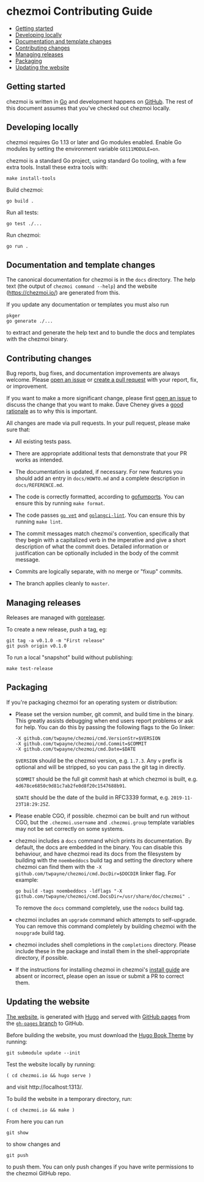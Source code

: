 # chezmoi Contributing Guide

<!--- toc --->
* [Getting started](#getting-started)
* [Developing locally](#developing-locally)
* [Documentation and template changes](#documentation-and-template-changes)
* [Contributing changes](#contributing-changes)
* [Managing releases](#managing-releases)
* [Packaging](#packaging)
* [Updating the website](#updating-the-website)

## Getting started

chezmoi is written in [Go](https://golang.org) and development happens on
[GitHub](https://github.com). The rest of this document assumes that you've
checked out chezmoi locally.

## Developing locally

chezmoi requires Go 1.13 or later and Go modules enabled. Enable Go modules by
setting the environment variable `GO111MODULE=on`.

chezmoi is a standard Go project, using standard Go tooling, with a few extra
tools. Install these extra tools with:

    make install-tools

Build chezmoi:

    go build .

Run all tests:

    go test ./...

Run chezmoi:

    go run .

## Documentation and template changes

The canonical documentation for chezmoi is in the `docs` directory. The help
text (the output of `chezmoi command --help`) and the website
(https://chezmoi.io/) are generated from this.

If you update any documentation or templates you must also run

    pkger
    go generate ./...

to extract and generate the help text and to bundle the docs and templates with
the chezmoi binary.

## Contributing changes

Bug reports, bug fixes, and documentation improvements are always welcome.
Please [open an issue](https://github.com/twpayne/chezmoi/issues/new) or [create
a pull request](https://help.github.com/en/articles/creating-a-pull-request)
with your report, fix, or improvement.

If you want to make a more significant change, please first [open an
issue](https://github.com/twpayne/chezmoi/issues/new) to discuss the change that
you want to make. Dave Cheney gives a [good
rationale](https://dave.cheney.net/2019/02/18/talk-then-code) as to why this is
important.

All changes are made via pull requests. In your pull request, please make sure
that:

* All existing tests pass.

* There are appropriate additional tests that demonstrate that your PR works as
  intended.

* The documentation is updated, if necessary. For new features you should add an
  entry in `docs/HOWTO.md` and a complete description in `docs/REFERENCE.md`.

* The code is correctly formatted, according to
  [gofumports](https://mvdan.cc/gofumpt/gofumports). You can ensure this by
  running `make format`.

* The code passes [`go vet`](https://golang.org/cmd/vet/) and
  [`golangci-lint`](https://github.com/golangci/golangci-lint). You can ensure
  this by running `make lint`.

* The commit messages match chezmoi's convention, specifically that they begin
  with a capitalized verb in the imperative and give a short description of what
  the commit does. Detailed information or justification can be optionally
  included in the body of the commit message.

* Commits are logically separate, with no merge or "fixup" commits.

* The branch applies cleanly to `master`.

## Managing releases

Releases are managed with [goreleaser](https://goreleaser.com/).

To create a new release, push a tag, eg:

    git tag -a v0.1.0 -m "First release"
    git push origin v0.1.0

To run a local "snapshot" build without publishing:

    make test-release

## Packaging

If you're packaging chezmoi for an operating system or distribution:

* Please set the version number, git commit, and build time in the binary. This
  greatly assists debugging when end users report problems or ask for help. You
  can do this by passing the following flags to the Go linker:

  ```
  -X github.com/twpayne/chezmoi/cmd.VersionStr=$VERSION
  -X github.com/twpayne/chezmoi/cmd.Commit=$COMMIT
  -X github.com/twpayne/chezmoi/cmd.Date=$DATE
  ```

  `$VERSION` should be the chezmoi version, e.g. `1.7.3`. Any `v` prefix is
  optional and will be stripped, so you can pass the git tag in directly.

  `$COMMIT` should be the full git commit hash at which chezmoi is built, e.g.
  `4d678ce6850c9d81c7ab2fe0d8f20c1547688b91`.

  `$DATE` should be the date of the build in RFC3339 format, e.g.
  `2019-11-23T18:29:25Z`.

* Please enable CGO, if possible. chezmoi can be built and run without CGO, but
  the `.chezmoi.username` and `.chezmoi.group` template variables may not be set
  correctly on some systems.

* chezmoi includes a `docs` command which prints its documentation. By default,
  the docs are embedded in the binary. You can disable this behaviour, and have
  chezmoi read its docs from the filesystem by building with the `noembeddocs`
  build tag and setting the directory where chezmoi can find them with the `-X
  github.com/twpayne/chezmoi/cmd.DocDir=$DOCDIR` linker flag. For example:

  ```
  go build -tags noembeddocs -ldflags "-X github.com/twpayne/chezmoi/cmd.DocsDir=/usr/share/doc/chezmoi" .
  ```

  To remove the `docs` command completely, use the `nodocs` build tag.

* chezmoi includes an `upgrade` command which attempts to self-upgrade. You can
  remove this command completely by building chezmoi with the `noupgrade` build
  tag.

* chezmoi includes shell completions in the `completions` directory. Please
  include these in the package and install them in the shell-appropriate
  directory, if possible.

* If the instructions for installing chezmoi in chezmoi's [install
  guide](https://github.com/twpayne/chezmoi/blob/master/docs/INSTALL.md) are
  absent or incorrect, please open an issue or submit a PR to correct them.

## Updating the website

[The website](https://chezmoi.io), is generated with [Hugo](https://gohugo.io/)
and served with [GitHub pages](https://pages.github.com/) from the [`gh-pages`
branch](https://github.com/twpayne/chezmoi/tree/gh-pages) to GitHub.

Before building the website, you must download the [Hugo Book
Theme](https://github.com/alex-shpak/hugo-book) by running:

    git submodule update --init

Test the website locally by running:

    ( cd chezmoi.io && hugo serve )

and visit http://localhost:1313/.

To build the website in a temporary directory, run:

    ( cd chezmoi.io && make )

From here you can run

    git show

to show changes and

    git push

to push them. You can only push changes if you have write permissions to the
chezmoi GitHub repo.